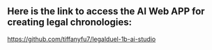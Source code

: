 ## Here is the link to access the AI Web APP for creating legal chronologies: 
https://github.com/tiffanyfu7/legalduel-1b-ai-studio
